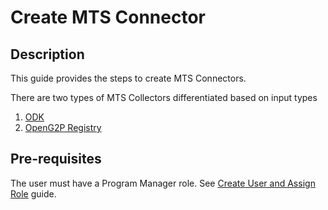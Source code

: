 # Create MTS Connector

## Description

This guide provides the steps to create MTS Connectors.

There are two types of MTS Collectors differentiated based on input types

1. [ODK](https://app.gitbook.com/o/bnTr6Kp4z4CXR4QVIPSa/s/xkdlCOLME2p03rS8nG8u/\~/changes/174/guides/user-guides/create-mts-connector/create-odk-mts-connector)
2. [OpenG2P Registry](https://app.gitbook.com/o/bnTr6Kp4z4CXR4QVIPSa/s/xkdlCOLME2p03rS8nG8u/\~/changes/174/guides/user-guides/create-mts-connector/create-openg2p-registry-mts-connector.)

## Pre-requisites

The user must have a Program Manager role. See [Create User and Assign Role](../assign-roles-to-users.md) guide.

